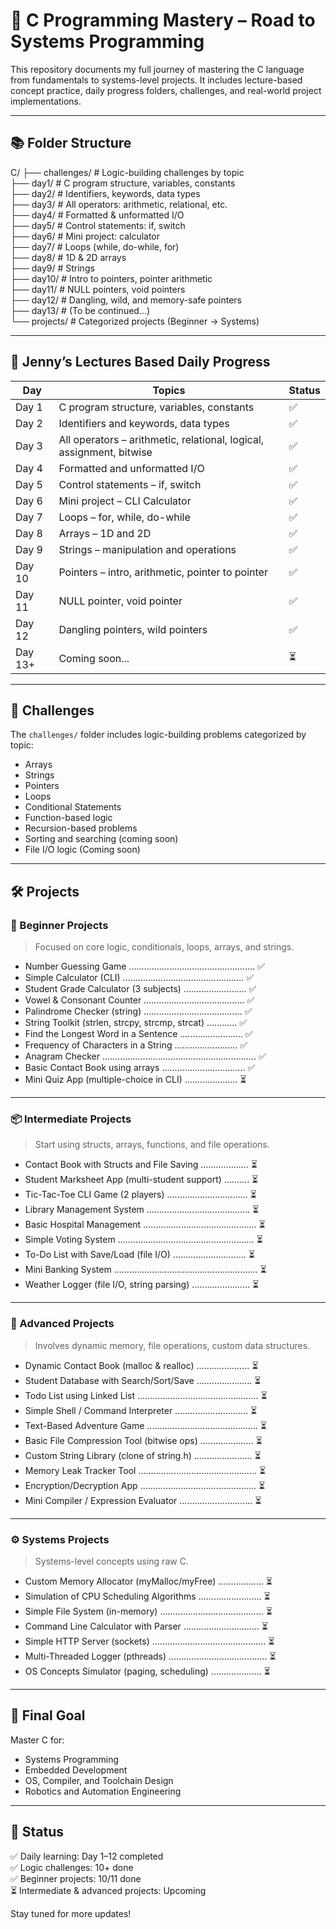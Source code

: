 # 🌟 C Programming Mastery – Road to Systems Programming

This repository documents my full journey of mastering the C language from fundamentals to systems-level projects. It includes lecture-based concept practice, daily progress folders, challenges, and real-world project implementations.

---

## 📚 Folder Structure

C/
├── challenges/ # Logic-building challenges by topic  
├── day1/ # C program structure, variables, constants  
├── day2/ # Identifiers, keywords, data types  
├── day3/ # All operators: arithmetic, relational, etc.  
├── day4/ # Formatted & unformatted I/O  
├── day5/ # Control statements: if, switch  
├── day6/ # Mini project: calculator  
├── day7/ # Loops (while, do-while, for)  
├── day8/ # 1D & 2D arrays  
├── day9/ # Strings  
├── day10/ # Intro to pointers, pointer arithmetic  
├── day11/ # NULL pointers, void pointers  
├── day12/ # Dangling, wild, and memory-safe pointers  
├── day13/ # (To be continued...)  
└── projects/ # Categorized projects (Beginner → Systems)

---

## 🧠 Jenny’s Lectures Based Daily Progress

| Day     | Topics                                                               | Status |
| ------- | -------------------------------------------------------------------- | ------ |
| Day 1   | C program structure, variables, constants                            | ✅     |
| Day 2   | Identifiers and keywords, data types                                 | ✅     |
| Day 3   | All operators – arithmetic, relational, logical, assignment, bitwise | ✅     |
| Day 4   | Formatted and unformatted I/O                                        | ✅     |
| Day 5   | Control statements – if, switch                                      | ✅     |
| Day 6   | Mini project – CLI Calculator                                        | ✅     |
| Day 7   | Loops – for, while, do-while                                         | ✅     |
| Day 8   | Arrays – 1D and 2D                                                   | ✅     |
| Day 9   | Strings – manipulation and operations                                | ✅     |
| Day 10  | Pointers – intro, arithmetic, pointer to pointer                     | ✅     |
| Day 11  | NULL pointer, void pointer                                           | ✅     |
| Day 12  | Dangling pointers, wild pointers                                     | ✅     |
| Day 13+ | Coming soon...                                                       | ⏳     |

---

## 🧩 Challenges

The `challenges/` folder includes logic-building problems categorized by topic:

- Arrays
- Strings
- Pointers
- Loops
- Conditional Statements
- Function-based logic
- Recursion-based problems
- Sorting and searching (coming soon)
- File I/O logic (Coming soon)

---

## 🛠️ Projects

### 👶 Beginner Projects

> Focused on core logic, conditionals, loops, arrays, and strings.

- Number Guessing Game .................................................. ✅
- Simple Calculator (CLI) ................................................ ✅
- Student Grade Calculator (3 subjects) ......................... ✅
- Vowel & Consonant Counter ........................................ ✅
- Palindrome Checker (string) ....................................... ✅
- String Toolkit (strlen, strcpy, strcmp, strcat) ............ ✅
- Find the Longest Word in a Sentence ......................... ✅
- Frequency of Characters in a String ......................... ✅
- Anagram Checker ............................................................. ✅
- Basic Contact Book using arrays ................................. ✅
- Mini Quiz App (multiple-choice in CLI) ..................... ⏳

---

### 📦 Intermediate Projects

> Start using structs, arrays, functions, and file operations.

- Contact Book with Structs and File Saving ................... ⏳
- Student Marksheet App (multi-student support) .......... ⏳
- Tic-Tac-Toe CLI Game (2 players) ................................ ⏳
- Library Management System ......................................... ⏳
- Basic Hospital Management ............................................. ⏳
- Simple Voting System ...................................................... ⏳
- To-Do List with Save/Load (file I/O) ............................. ⏳
- Mini Banking System ......................................................... ⏳
- Weather Logger (file I/O, string parsing) ....................... ⏳

---

### 🧠 Advanced Projects

> Involves dynamic memory, file operations, custom data structures.

- Dynamic Contact Book (malloc & realloc) ..................... ⏳
- Student Database with Search/Sort/Save ...................... ⏳
- Todo List using Linked List ................................................ ⏳
- Simple Shell / Command Interpreter ............................. ⏳
- Text-Based Adventure Game ............................................ ⏳
- Basic File Compression Tool (bitwise ops) ..................... ⏳
- Custom String Library (clone of string.h) ....................... ⏳
- Memory Leak Tracker Tool ............................................... ⏳
- Encryption/Decryption App .............................................. ⏳
- Mini Compiler / Expression Evaluator ............................. ⏳

---

### ⚙️ Systems Projects

> Systems-level concepts using raw C.

- Custom Memory Allocator (myMalloc/myFree) .................. ⏳
- Simulation of CPU Scheduling Algorithms ......................... ⏳
- Simple File System (in-memory) ......................................... ⏳
- Command Line Calculator with Parser .............................. ⏳
- Simple HTTP Server (sockets) ............................................. ⏳
- Multi-Threaded Logger (pthreads) ....................................... ⏳
- OS Concepts Simulator (paging, scheduling) .................... ⏳

---

## 🎯 Final Goal

Master C for:

- Systems Programming
- Embedded Development
- OS, Compiler, and Toolchain Design
- Robotics and Automation Engineering

---

## 🧭 Status

✅ Daily learning: Day 1–12 completed  
✅ Logic challenges: 10+ done  
✅ Beginner projects: 10/11 done  
⏳ Intermediate & advanced projects: Upcoming

Stay tuned for more updates!

